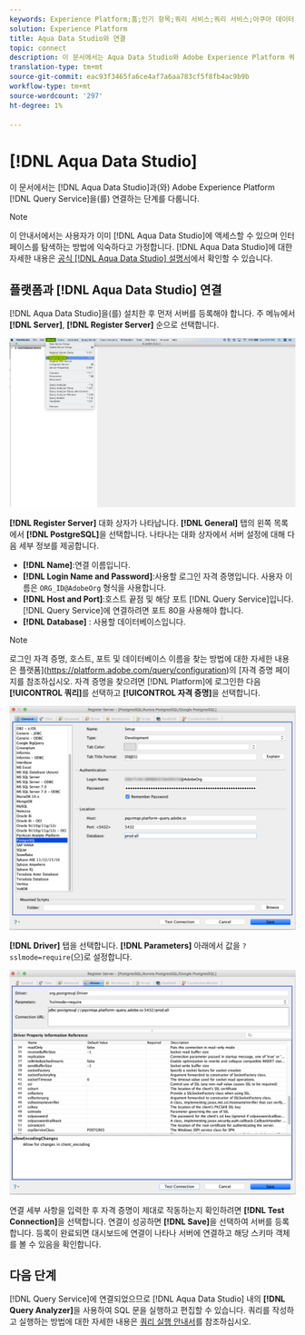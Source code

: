 ```yaml
---
keywords: Experience Platform;홈;인기 항목;쿼리 서비스;쿼리 서비스;아쿠아 데이터 스튜디오;쿼리 서비스에 연결;;home;popular topics service;query service;
solution: Experience Platform
title: Aqua Data Studio와 연결
topic: connect
description: 이 문서에서는 Aqua Data Studio와 Adobe Experience Platform 쿼리 서비스를 연결하는 단계를 안내합니다.
translation-type: tm+mt
source-git-commit: eac93f3465fa6ce4af7a6aa783cf5f8fb4ac9b9b
workflow-type: tm+mt
source-wordcount: '297'
ht-degree: 1%

---
```



# [!DNL Aqua Data Studio]

이 문서에서는 [!DNL Aqua Data Studio]과(와) Adobe Experience Platform [!DNL Query Service]을(를) 연결하는 단계를 다룹니다.

>[!NOTE]
>
> 이 안내서에서는 사용자가 이미 [!DNL Aqua Data Studio]에 액세스할 수 있으며 인터페이스를 탐색하는 방법에 익숙하다고 가정합니다. [!DNL Aqua Data Studio]에 대한 자세한 내용은 [공식 [!DNL Aqua Data Studio] 설명서](https://www.aquaclusters.com/app/home/project/public/aquadatastudio/wikibook/Documentation21.1/page/0/Aqua-Data-Studio-21-1)에서 확인할 수 있습니다.

## 플랫폼과 [!DNL Aqua Data Studio] 연결

[!DNL Aqua Data Studio]을(를) 설치한 후 먼저 서버를 등록해야 합니다. 주 메뉴에서 **[!DNL Server]**, **[!DNL Register Server]** 순으로 선택합니다.

![](../images/clients/aqua-data-studio/register-server.png)

**[!DNL Register Server]** 대화 상자가 나타납니다. **[!DNL General]** 탭의 왼쪽 목록에서 **[!DNL PostgreSQL]**&#x200B;을 선택합니다. 나타나는 대화 상자에서 서버 설정에 대해 다음 세부 정보를 제공합니다.

- **[!DNL Name]**:연결 이름입니다.
- **[!DNL Login Name and Password]**:사용할 로그인 자격 증명입니다. 사용자 이름은 `ORG_ID@AdobeOrg` 형식을 사용합니다.
- **[!DNL Host and Port]**:호스트 끝점 및 해당 포트 [!DNL Query Service]입니다. [!DNL Query Service]에 연결하려면 포트 80을 사용해야 합니다.
- **[!DNL Database]** : 사용할 데이터베이스입니다.

>[!NOTE]
>
>로그인 자격 증명, 호스트, 포트 및 데이터베이스 이름을 찾는 방법에 대한 자세한 내용은 플랫폼](https://platform.adobe.com/query/configuration)의 [자격 증명 페이지를 참조하십시오. 자격 증명을 찾으려면 [!DNL Platform]에 로그인한 다음 **[!UICONTROL 쿼리]**&#x200B;를 선택하고 **[!UICONTROL 자격 증명]**&#x200B;을 선택합니다.

![](../images/clients/aqua-data-studio/register-server-general-tab.png)

**[!DNL Driver]** 탭을 선택합니다. **[!DNL Parameters]** 아래에서 값을 `?sslmode=require`(으)로 설정합니다.

![](../images/clients/aqua-data-studio/register-server-driver-tab.png)

연결 세부 사항을 입력한 후 자격 증명이 제대로 작동하는지 확인하려면 **[!DNL Test Connection]**&#x200B;을 선택합니다. 연결이 성공하면 **[!DNL Save]**&#x200B;을 선택하여 서버를 등록합니다. 등록이 완료되면 대시보드에 연결이 나타나 서버에 연결하고 해당 스키마 객체를 볼 수 있음을 확인합니다.

## 다음 단계

[!DNL Query Service]에 연결되었으므로 [!DNL Aqua Data Studio] 내의 **[!DNL Query Analyzer]**&#x200B;을 사용하여 SQL 문을 실행하고 편집할 수 있습니다. 쿼리를 작성하고 실행하는 방법에 대한 자세한 내용은 [쿼리 실행 안내서](../best-practices/writing-queries.md)를 참조하십시오.